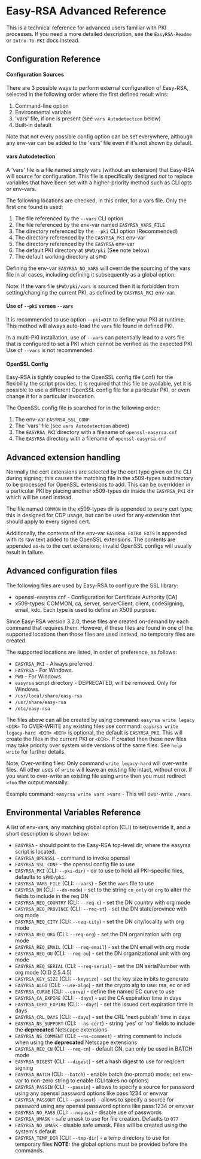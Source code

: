 Easy-RSA Advanced Reference
=============================

This is a technical reference for advanced users familiar with PKI processes. If
you need a more detailed description, see the `EasyRSA-Readme` or `Intro-To-PKI`
docs instead.

Configuration Reference
-----------------------

#### Configuration Sources

  There are 3 possible ways to perform external configuration of Easy-RSA,
  selected in the following order where the first defined result wins:

  1. Command-line option
  2. Environmental variable
  3. 'vars' file, if one is present (see `vars Autodetection` below)
  4. Built-in default

  Note that not every possible config option can be set everywhere, although any
  env-var can be added to the 'vars' file even if it's not shown by default.

#### vars Autodetection

  A 'vars' file is a file named simply `vars` (without an extension) that
  Easy-RSA will source for configuration. This file is specifically designed
  *not* to replace variables that have been set with a higher-priority method
  such as CLI opts or env-vars.

  The following locations are checked, in this order, for a vars file. Only the
  first one found is used:

  1. The file referenced by the `--vars` CLI option
  2. The file referenced by the env-var named `EASYRSA_VARS_FILE`
  3. The directory referenced by the `--pki` CLI option (Recommended)
  4. The directory referenced by the `EASYRSA_PKI` env-var
  5. The directory referenced by the `EASYRSA` env-var
  6. The default PKI directory at `$PWD/pki` (See note below)
  7. The default working directory at `$PWD`

  Defining the env-var `EASYRSA_NO_VARS` will override the sourcing of the vars
  file in all cases, including defining it subsequently as a global option.

  Note: If the vars file `$PWD/pki/vars` is sourced then it is forbidden from
        setting/changing the current PKI, as defined by `EASYRSA_PKI` env-var.

#### Use of `--pki` verses `--vars`

  It is recommended to use option `--pki=DIR` to define your PKI at runtime.
  This method will always auto-load the `vars` file found in defined PKI.

  In a multi-PKI installation, use of `--vars` can potentially lead to
  a vars file that is configured to set a PKI which cannot be verified
  as the expected PKI. Use of `--vars` is not recommended.

#### OpenSSL Config

  Easy-RSA is tightly coupled to the OpenSSL config file (.cnf) for the
  flexibility the script provides. It is required that this file be available,
  yet it is possible to use a different OpenSSL config file for a particular
  PKI, or even change it for a particular invocation.

  The OpenSSL config file is searched for in the following order:

  1. The env-var `EASYRSA_SSL_CONF`
  2. The 'vars' file (see `vars Autodetection` above)
  3. The `EASYRSA_PKI` directory with a filename of `openssl-easyrsa.cnf`
  4. The `EASYRSA` directory with a filename of `openssl-easyrsa.cnf`

Advanced extension handling
---------------------------

Normally the cert extensions are selected by the cert type given on the CLI
during signing; this causes the matching file in the x509-types subdirectory to
be processed for OpenSSL extensions to add. This can be overridden in a
particular PKI by placing another x509-types dir inside the `EASYRSA_PKI` dir
which will be used instead.

The file named `COMMON` in the x509-types dir is appended to every cert type;
this is designed for CDP usage, but can be used for any extension that should
apply to every signed cert.

Additionally, the contents of the env-var `EASYRSA_EXTRA_EXTS` is appended with
its raw text added to the OpenSSL extensions. The contents are appended as-is to
the cert extensions; invalid OpenSSL configs will usually result in failure.

Advanced configuration files
----------------------------

The following files are used by Easy-RSA to configure the SSL library:
* openssl-easyrsa.cnf - Configuration for Certificate Authority [CA]
* x509-types: COMMON, ca, server, serverClient, client, codeSigning, email, kdc.
  Each type is used to define an X509 purpose.

Since Easy-RSA version 3.2.0, these files are created on-demand by each command
that requires them.  However, if these files are found in one of the supported
locations then those files are used instead, no temporary files are created.

The supported locations are listed, in order of preference, as follows:
* `EASYRSA_PKI` - Always preferred.
* `EASYRSA` - For Windows.
* `PWD` - For Windows.
* `easyrsa` script directory - DEPRECATED, will be removed. Only for Windows.
* `/usr/local/share/easy-rsa`
* `/usr/share/easy-rsa`
* `/etc/easy-rsa`

The files above can all be created by using command: `easyrsa write legacy <DIR>`
To OVER-WRITE any existing files use command: `eaysrsa write legacy-hard <DIR>`
`<DIR>` is optional, the default is `EASYRSA_PKI`. This will create the files in
the current PKI or `<DIR>`.  If created then these new files may take priority
over system wide versions of the same files.  See `help write` for further details.

Note, Over-writing files:
Only command `write legacy-hard` will over-write files. All other uses of `write`
will leave an existing file intact, without error. If you want to over-write an
existing file using `write` then you must redirect `>foo` the output manually.

Example command: `easyrsa write vars >vars` - This will over-write `./vars`.

Environmental Variables Reference
---------------------------------

A list of env-vars, any matching global option (CLI) to set/override it, and a
short description is shown below:

 *  `EASYRSA` - should point to the Easy-RSA top-level dir, where the easyrsa
    script is located.
 *  `EASYRSA_OPENSSL` - command to invoke openssl
 *  `EASYRSA_SSL_CONF` - the openssl config file to use
 *  `EASYRSA_PKI` (CLI: `--pki-dir`) - dir to use to hold all PKI-specific
    files, defaults to `$PWD/pki`.
 *  `EASYRSA_VARS_FILE` (CLI: `--vars`) - Set the `vars` file to use
 *  `EASYRSA_DN` (CLI: `--dn-mode`) - set to the string `cn_only` or `org` to
    alter the fields to include in the req DN
 *  `EASYRSA_REQ_COUNTRY` (CLI: `--req-c`) - set the DN country with org mode
 *  `EASYRSA_REQ_PROVINCE` (CLI: `--req-st`) - set the DN state/province with
    org mode
 *  `EASYRSA_REQ_CITY` (CLI: `--req-city`) - set the DN city/locality with org
    mode
 *  `EASYRSA_REQ_ORG` (CLI: `--req-org`) - set the DN organization with org mode
 *  `EASYRSA_REQ_EMAIL` (CLI: `--req-email`) - set the DN email with org mode
 *  `EASYRSA_REQ_OU` (CLI: `--req-ou`) - set the DN organizational unit with org
    mode
 *  `EASYRSA_REQ_SERIAL` (CLI: `--req-serial`) - set the DN serialNumber with
    org mode (OID 2.5.4.5)
 *  `EASYRSA_KEY_SIZE` (CLI: `--keysize`) - set the key size in bits to
    generate
 *  `EASYRSA_ALGO` (CLI: `--use-algo`) - set the crypto alg to use: rsa, ec or
    ed
 *  `EASYRSA_CURVE` (CLI: `--curve`) - define the named EC curve to use
 *  `EASYRSA_CA_EXPIRE` (CLI: `--days`) - set the CA expiration time in days
 *  `EASYRSA_CERT_EXPIRE` (CLI: `--days`) - set the issued cert expiration time
    in days
 *  `EASYRSA_CRL_DAYS` (CLI: `--days`) - set the CRL 'next publish' time in days
 *  `EASYRSA_NS_SUPPORT` (CLI: `--ns-cert`) - string 'yes' or 'no' fields to
    include the **deprecated** Netscape extensions
 *  `EASYRSA_NS_COMMENT` (CLI: `--ns-comment`) - string comment to include when
    using the **deprecated** Netscape extensions
 *  `EASYRSA_REQ_CN` (CLI: `--req-cn`) - default CN, can only be used in BATCH
    mode
 *  `EASYRSA_DIGEST` (CLI: `--digest`) - set a hash digest to use for req/cert
    signing
 *  `EASYRSA_BATCH` (CLI: `--batch`) - enable batch (no-prompt) mode; set
    env-var to non-zero string to enable (CLI takes no options)
 *  `EASYRSA_PASSIN` (CLI: `--passin`) - allows to specify a source for
    password using any openssl password options like pass:1234 or env:var
 *  `EASYRSA_PASSOUT` (CLI: `--passout`) - allows to specify a source for
    password using any openssl password options like pass:1234 or env:var
 *  `EASYRSA_NO_PASS` (CLI: `--nopass`) - disable use of passwords
 *  `EASYRSA_UMASK` - safe umask to use for file creation. Defaults to `077`
 *  `EASYRSA_NO_UMASK` - disable safe umask. Files will be created using the
    system's default
 *  `EASYRSA_TEMP_DIR` (CLI: `--tmp-dir`) - a temp directory to use for temporary files
**NOTE:** the global options must be provided before the commands.
